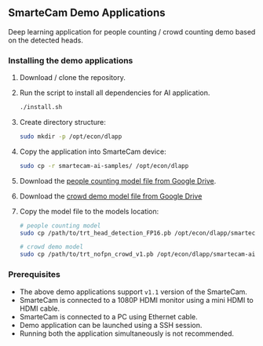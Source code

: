 ## SmarteCam Demo Applications

Deep learning application for people counting / crowd counting demo based on the detected heads.

### Installing the demo applications

1. Download / clone the repository.

2. Run the script to install all dependencies for AI application.
	```bash
	./install.sh
	```

3. Create directory structure:
	```bash
	sudo mkdir -p /opt/econ/dlapp
	```

4. Copy the application into SmarteCam device:
	```bash
	sudo cp -r smartecam-ai-samples/ /opt/econ/dlapp
	```

5. Download the [people counting model file from Google Drive](https://drive.google.com/file/d/1x-ZyqGfzbaHD26UKthK4CkiXS0qbWlNg/view?usp=sharing).

6. Download the [crowd demo model file from Google Drive](https://drive.google.com/file/d/1ORL0a_z94R-gZo_xyd6K8wC9EK7O_Jl2/view?usp=sharing)

7. Copy the model file to the models location:

	```bash
	# people counting model
	sudo cp /path/to/trt_head_detection_FP16.pb /opt/econ/dlapp/smartecam-ai-samples/models

	# crowd demo model
	sudo cp /path/to/trt_nofpn_crowd_v1.pb /opt/econ/dlapp/smartecam-ai-samples/models
	```

### Prerequisites
* The above demo applications support `v1.1` version of the SmarteCam.
* SmarteCam is connected to a 1080P HDMI monitor using a mini HDMI to HDMI cable.
* SmarteCam is connected to a PC using Ethernet cable. 
* Demo application can be launched using a SSH session.
* Running both the application simultaneously is not recommended.


